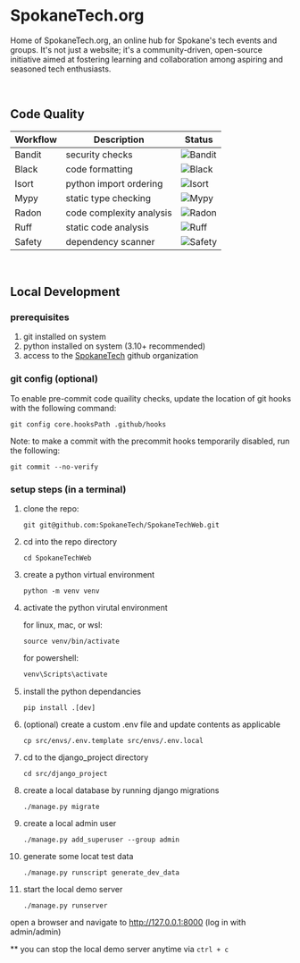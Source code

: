 # SpokaneTech.org
Home of SpokaneTech.org, an online hub for Spokane's tech events and groups. It's not just a website; it's a community-driven, open-source initiative aimed at fostering learning and collaboration among aspiring and seasoned tech enthusiasts.

<br/>

## Code Quality
| Workflow | Description             | Status                                                                       |
|----------|-------------------------|------------------------------------------------------------------------------|
|Bandit|security checks|![Bandit](https://github.com/SpokaneTech/SpokaneTechWeb/actions/workflows/bandit.yaml/badge.svg)|
|Black|code formatting|![Black](https://github.com/SpokaneTech/SpokaneTechWeb/actions/workflows/black.yaml/badge.svg)|
|Isort|python import ordering|![Isort](https://github.com/SpokaneTech/SpokaneTechWeb/actions/workflows/isort.yaml/badge.svg)|
|Mypy|static type checking|![Mypy](https://github.com/SpokaneTech/SpokaneTechWeb/actions/workflows/mypy.yaml/badge.svg)|
|Radon|code complexity analysis|![Radon](https://github.com/SpokaneTech/SpokaneTechWeb/actions/workflows/radon.yaml/badge.svg)|
|Ruff|static code analysis|![Ruff](https://github.com/SpokaneTech/SpokaneTechWeb/actions/workflows/ruff.yaml/badge.svg)|
|Safety|dependency scanner|![Safety](https://github.com/SpokaneTech/SpokaneTechWeb/actions/workflows/safety.yaml/badge.svg)|


<br/>

## Local Development

### prerequisites
1. git installed on system
2. python installed on system (3.10+ recommended)
3. access to the [SpokaneTech](https://github.com/SpokaneTech) github organization


### git config (optional)
To enable pre-commit code quaility checks, update the location of git hooks with the following command:

```shell
git config core.hooksPath .github/hooks
```

Note: to make a commit with the precommit hooks temporarily disabled, run the following:

```
git commit --no-verify
```



### setup steps (in a terminal)
1. clone the repo:

    ```
    git git@github.com:SpokaneTech/SpokaneTechWeb.git
    ```

2. cd into the repo directory
    ```
    cd SpokaneTechWeb
    ```

3. create a python virtual environment
    ```
    python -m venv venv
    ```

4. activate the python virutal environment
    
    for linux, mac, or wsl:
    ```
    source venv/bin/activate
    ```
    for powershell:

    ```powershell
    venv\Scripts\activate
    ```

5. install the python dependancies
    ```
    pip install .[dev]
    ```

6. (optional) create a custom .env file and update contents as applicable
    ```
    cp src/envs/.env.template src/envs/.env.local
    ```

7. cd to the django_project directory
    ```
    cd src/django_project
    ```

8. create a local database by running django migrations
    ```
    ./manage.py migrate
    ```

9. create a local admin user
    ```
    ./manage.py add_superuser --group admin
    ```

10. generate some locat test data
    ```
    ./manage.py runscript generate_dev_data
    ```

11. start the local demo server
    ```
    ./manage.py runserver
    ```

open a browser and navigate to http://127.0.0.1:8000 (log in with admin/admin)

** you can stop the local demo server anytime via ```ctrl + c ```
